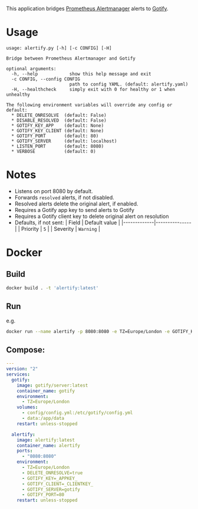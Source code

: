 This application bridges [Prometheus Alertmanager](https://prometheus.io/docs/alerting/latest/alertmanager/) alerts to [Gotify](https://gotify.net/).

# Usage
```
usage: alertify.py [-h] [-c CONFIG] [-H]

Bridge between Prometheus Alertmanager and Gotify

optional arguments:
  -h, --help            show this help message and exit
  -c CONFIG, --config CONFIG
                        path to config YAML. (default: alertify.yaml)
  -H, --healthcheck     simply exit with 0 for healthy or 1 when unhealthy

The following environment variables will override any config or default:
  * DELETE_ONRESOLVE  (default: False)
  * DISABLE_RESOLVED  (default: False)
  * GOTIFY_KEY_APP    (default: None)
  * GOTIFY_KEY_CLIENT (default: None)
  * GOTIFY_PORT       (default: 80)
  * GOTIFY_SERVER     (default: localhost)
  * LISTEN_PORT       (default: 8080)
  * VERBOSE           (default: 0)
```


# Notes
* Listens on port 8080 by default.
* Forwards `resolved` alerts, if not disabled.
* Resolved alerts delete the original alert, if enabled.
* Requires a Gotify app key to send alerts to Gotify
* Requires a Gotify client key to delete original alert on resolution
* Defaults, if not sent:
  | Field       | Default value |
  |-------------|---------------|
  | Priority    | `5`           |
  | Severity    | `Warning`     |


# Docker
## Build
```bash
docker build . -t 'alertify:latest'
```

## Run

e.g.
```bash
docker run --name alertify -p 8080:8080 -e TZ=Europe/London -e GOTIFY_KEY=_APPKEY_ -e GOTIFY_SERVER=gotify -e GOTIFY_PORT=80 alertify:latest
```

## Compose:
```yaml
---
version: "2"
services:
  gotify:
    image: gotify/server:latest
    container_name: gotify
    environment:
      - TZ=Europe/London
    volumes:
      - config/config.yml:/etc/gotify/config.yml
      - data:/app/data
    restart: unless-stopped

  alertify:
    image: alertify:latest
    container_name: alertify
    ports:
      - "8080:8080"
    environment:
      - TZ=Europe/London
      - DELETE_ONRESOLVE=true
      - GOTIFY_KEY=_APPKEY_
      - GOTIFY_CLIENT=_CLIENTKEY_
      - GOTIFY_SERVER=gotify
      - GOTIFY_PORT=80
    restart: unless-stopped
```
